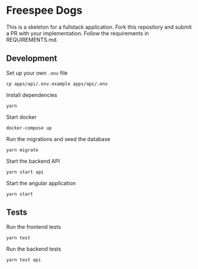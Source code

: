 # Freespee Dogs

This is a skeleton for a fullstack application. Fork this repository and submit a PR with your implementation. Follow the requirements in REQUIREMENTS.md.

## Development

Set up your own `.env` file

```
cp apps/api/.env.example apps/api/.env
```

Install dependencies

```
yarn
```

Start docker

```
docker-compose up
```

Run the migrations and seed the database

```
yarn migrate
```

Start the backend API

```
yarn start api
```

Start the angular application

```
yarn start
```

## Tests

Run the frontend tests

```
yarn test
```

Run the backend tests

```
yarn test api
```
